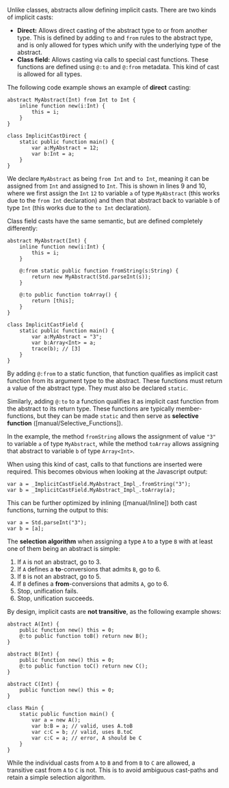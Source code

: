 Unlike classes, abstracts allow defining implicit casts. There are two kinds of implicit casts:



* **Direct:** Allows direct casting of the abstract type to or from another type. This is defined by adding `to` and `from` rules to the abstract type, and is only allowed for types which unify with the underlying type of the abstract.
* **Class field:** Allows casting via calls to special cast functions. These functions are defined using `@:to` and `@:from` metadata. This kind of cast is allowed for all types.


The following code example shows an example of **direct** casting:

```
abstract MyAbstract(Int) from Int to Int {
	inline function new(i:Int) {
		this = i;
	}
}

class ImplicitCastDirect {
	static public function main() {
		var a:MyAbstract = 12;
		var b:Int = a;
	}
}
```
We declare `MyAbstract` as being `from Int` and `to Int`, meaning it can be assigned from `Int` and assigned to `Int`. This is shown in lines 9 and 10, where we first assign the `Int` `12` to variable `a` of type `MyAbstract` (this works due to the `from Int` declaration) and then that abstract back to variable `b` of type `Int` (this works due to the `to Int` declaration).

Class field casts have the same semantic, but are defined completely differently:

```
abstract MyAbstract(Int) {
	inline function new(i:Int) {
		this = i;
	}
	
	@:from static public function fromString(s:String) {
		return new MyAbstract(Std.parseInt(s));
	}
	
	@:to public function toArray() {
		return [this];
	}
}

class ImplicitCastField {
	static public function main() {
		var a:MyAbstract = "3";
		var b:Array<Int> = a;
		trace(b); // [3]
	}
}
```
By adding `@:from` to a static function, that function qualifies as implicit cast function from its argument type to the abstract. These functions must return a value of the abstract type. They must also be declared `static`.

Similarly, adding `@:to` to a function qualifies it as implicit cast function from the abstract to its return type. These functions are typically member-functions, but they can be made `static` and then serve as **selective function** ([manual/Selective_Functions]).

In the example, the method `fromString` allows the assignment of value `"3"` to variable `a` of type `MyAbstract`, while the method `toArray` allows assigning that abstract to variable `b` of type `Array<Int>`.

When using this kind of cast, calls to that functions are inserted were required. This becomes obvious when looking at the Javascript output:

```
var a = _ImplicitCastField.MyAbstract_Impl_.fromString("3");
var b = _ImplicitCastField.MyAbstract_Impl_.toArray(a);
```
This can be further optimized by inlining ([manual/Inline]) both cast functions, turning the output to this:

```
var a = Std.parseInt("3");
var b = [a];
```
The **selection algorithm** when assigning a type `A` to a type `B` with at least one of them being an abstract is simple:



1. If `A` is not an abstract, go to 3.
2. If `A` defines a **to**-conversions that admits `B`, go to 6.
3. If `B` is not an abstract, go to 5.
4. If `B` defines a **from**-conversions that admits `A`, go to 6.
5. Stop, unification fails.
6. Stop, unification succeeds.


By design, implicit casts are **not transitive**, as the following example shows:

```
abstract A(Int) {
	public function new() this = 0;
	@:to public function toB() return new B();
}

abstract B(Int) {
	public function new() this = 0;
	@:to public function toC() return new C();	
}

abstract C(Int) {
	public function new() this = 0;	
}

class Main {
	static public function main() {
		var a = new A();
		var b:B = a; // valid, uses A.toB
		var c:C = b; // valid, uses B.toC
		var c:C = a; // error, A should be C
	}
}
```
While the individual casts from `A` to `B` and from `B` to `C` are allowed, a transitive cast from `A` to `C` is not. This is to avoid ambiguous cast-paths and retain a simple selection algorithm.